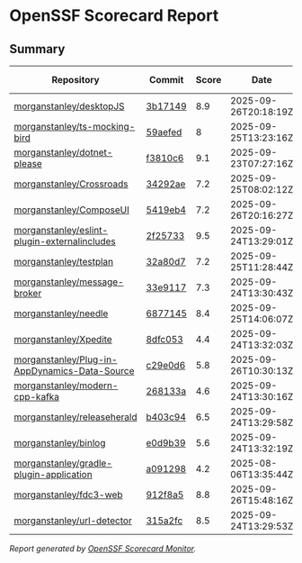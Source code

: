 # OpenSSF Scorecard Report

## Summary

| Repository | Commit | Score | Date | Score Delta | Report | StepSecurity |
| -- | -- | -- | -- | -- | -- | -- |
| [morganstanley/desktopJS](https://github.com/morganstanley/desktopJS) | [3b17149](https://github.com/morganstanley/desktopJS/commit/3b171492670e0aff80e2cad0cbaf13e2fc2cf2e6) | 8.9 | 2025-09-26T20:18:19Z | 0.2 / [Details](https://ossf.github.io/scorecard-visualizer/#/projects/github.com/morganstanley/desktopJS/compare/1ef2ba3b0b88b47ddbc7fde8278c8df6522452d6/3b171492670e0aff80e2cad0cbaf13e2fc2cf2e6) | [View](https://ossf.github.io/scorecard-visualizer/#/projects/github.com/morganstanley/desktopJS/commit/3b171492670e0aff80e2cad0cbaf13e2fc2cf2e6) | [Fix it](https://app.stepsecurity.io/securerepo?repo=morganstanley/desktopJS) |
| [morganstanley/ts-mocking-bird](https://github.com/morganstanley/ts-mocking-bird) | [59aefed](https://github.com/morganstanley/ts-mocking-bird/commit/59aefed256638da0f7aa935a70f7cb8c78737b6a) | 8 | 2025-09-25T13:23:16Z | 0.1 / [Details](https://ossf.github.io/scorecard-visualizer/#/projects/github.com/morganstanley/ts-mocking-bird/compare/a504e1c830febe5622f250baffdce757c6c5e7bb/59aefed256638da0f7aa935a70f7cb8c78737b6a) | [View](https://ossf.github.io/scorecard-visualizer/#/projects/github.com/morganstanley/ts-mocking-bird/commit/59aefed256638da0f7aa935a70f7cb8c78737b6a) | [Fix it](https://app.stepsecurity.io/securerepo?repo=morganstanley/ts-mocking-bird) |
| [morganstanley/dotnet-please](https://github.com/morganstanley/dotnet-please) | [f3810c6](https://github.com/morganstanley/dotnet-please/commit/f3810c6eea24a0eeac4c75a6e3e99df019b382e1) | 9.1 | 2025-09-23T07:27:16Z | 0 / [Details](https://ossf.github.io/scorecard-visualizer/#/projects/github.com/morganstanley/dotnet-please/compare/f3810c6eea24a0eeac4c75a6e3e99df019b382e1/f3810c6eea24a0eeac4c75a6e3e99df019b382e1) | [View](https://ossf.github.io/scorecard-visualizer/#/projects/github.com/morganstanley/dotnet-please/commit/f3810c6eea24a0eeac4c75a6e3e99df019b382e1) | [Fix it](https://app.stepsecurity.io/securerepo?repo=morganstanley/dotnet-please) |
| [morganstanley/Crossroads](https://github.com/morganstanley/Crossroads) | [34292ae](https://github.com/morganstanley/Crossroads/commit/34292aee2f84c5bd5ac87d4dd1b84a5995c2661f) | 7.2 | 2025-09-25T08:02:12Z | -0.1 / [Details](https://ossf.github.io/scorecard-visualizer/#/projects/github.com/morganstanley/Crossroads/compare/3aa6f7b126a1b71f63ffbf525b96090138a8c019/34292aee2f84c5bd5ac87d4dd1b84a5995c2661f) | [View](https://ossf.github.io/scorecard-visualizer/#/projects/github.com/morganstanley/Crossroads/commit/34292aee2f84c5bd5ac87d4dd1b84a5995c2661f) | [Fix it](https://app.stepsecurity.io/securerepo?repo=morganstanley/Crossroads) |
| [morganstanley/ComposeUI](https://github.com/morganstanley/ComposeUI) | [5419eb4](https://github.com/morganstanley/ComposeUI/commit/5419eb4446fbd60aa6f2237615455d4544da5964) | 7.2 | 2025-09-26T20:16:27Z | 0 / [Details](https://ossf.github.io/scorecard-visualizer/#/projects/github.com/morganstanley/ComposeUI/compare/108fabbdbacd47357611e17318fd1c8678fd2043/5419eb4446fbd60aa6f2237615455d4544da5964) | [View](https://ossf.github.io/scorecard-visualizer/#/projects/github.com/morganstanley/ComposeUI/commit/5419eb4446fbd60aa6f2237615455d4544da5964) | [Fix it](https://app.stepsecurity.io/securerepo?repo=morganstanley/ComposeUI) |
| [morganstanley/eslint-plugin-externalincludes](https://github.com/morganstanley/eslint-plugin-externalincludes) | [2f25733](https://github.com/morganstanley/eslint-plugin-externalincludes/commit/2f25733862420567ea5cf1ce002abf25551c0599) | 9.5 | 2025-09-24T13:29:01Z | 0 / [Details](https://ossf.github.io/scorecard-visualizer/#/projects/github.com/morganstanley/eslint-plugin-externalincludes/compare/2f25733862420567ea5cf1ce002abf25551c0599/2f25733862420567ea5cf1ce002abf25551c0599) | [View](https://ossf.github.io/scorecard-visualizer/#/projects/github.com/morganstanley/eslint-plugin-externalincludes/commit/2f25733862420567ea5cf1ce002abf25551c0599) | [Fix it](https://app.stepsecurity.io/securerepo?repo=morganstanley/eslint-plugin-externalincludes) |
| [morganstanley/testplan](https://github.com/morganstanley/testplan) | [32a80d7](https://github.com/morganstanley/testplan/commit/32a80d75a2abcbdc34b7cad2fc191a9167540bbe) | 7.2 | 2025-09-25T11:28:44Z | 0 / [Details](https://ossf.github.io/scorecard-visualizer/#/projects/github.com/morganstanley/testplan/compare/3cc7053f5db954661cca3c4bbc954d11402c1db7/32a80d75a2abcbdc34b7cad2fc191a9167540bbe) | [View](https://ossf.github.io/scorecard-visualizer/#/projects/github.com/morganstanley/testplan/commit/32a80d75a2abcbdc34b7cad2fc191a9167540bbe) | [Fix it](https://app.stepsecurity.io/securerepo?repo=morganstanley/testplan) |
| [morganstanley/message-broker](https://github.com/morganstanley/message-broker) | [33e9117](https://github.com/morganstanley/message-broker/commit/33e9117e6a651eb2a8c0483ce8270b8ce6e5ba39) | 7.3 | 2025-09-24T13:30:43Z | 0.3 / [Details](https://ossf.github.io/scorecard-visualizer/#/projects/github.com/morganstanley/message-broker/compare/33e9117e6a651eb2a8c0483ce8270b8ce6e5ba39/33e9117e6a651eb2a8c0483ce8270b8ce6e5ba39) | [View](https://ossf.github.io/scorecard-visualizer/#/projects/github.com/morganstanley/message-broker/commit/33e9117e6a651eb2a8c0483ce8270b8ce6e5ba39) | [Fix it](https://app.stepsecurity.io/securerepo?repo=morganstanley/message-broker) |
| [morganstanley/needle](https://github.com/morganstanley/needle) | [6877145](https://github.com/morganstanley/needle/commit/68771455caf8837def51ebc1f8df7fb16e37ecc2) | 8.4 | 2025-09-25T14:06:07Z | 0.2 / [Details](https://ossf.github.io/scorecard-visualizer/#/projects/github.com/morganstanley/needle/compare/402c9a072aa31805729661ecf08643c8cefe12ca/68771455caf8837def51ebc1f8df7fb16e37ecc2) | [View](https://ossf.github.io/scorecard-visualizer/#/projects/github.com/morganstanley/needle/commit/68771455caf8837def51ebc1f8df7fb16e37ecc2) | [Fix it](https://app.stepsecurity.io/securerepo?repo=morganstanley/needle) |
| [morganstanley/Xpedite](https://github.com/morganstanley/Xpedite) | [8dfc053](https://github.com/morganstanley/Xpedite/commit/8dfc05354511cadba63ce085c23868df6c0c7cf6) | 4.4 | 2025-09-24T13:32:03Z | 0.3 / [Details](https://ossf.github.io/scorecard-visualizer/#/projects/github.com/morganstanley/Xpedite/compare/8dfc05354511cadba63ce085c23868df6c0c7cf6/8dfc05354511cadba63ce085c23868df6c0c7cf6) | [View](https://ossf.github.io/scorecard-visualizer/#/projects/github.com/morganstanley/Xpedite/commit/8dfc05354511cadba63ce085c23868df6c0c7cf6) | [Fix it](https://app.stepsecurity.io/securerepo?repo=morganstanley/Xpedite) |
| [morganstanley/Plug-in-AppDynamics-Data-Source](https://github.com/morganstanley/Plug-in-AppDynamics-Data-Source) | [c29e0d6](https://github.com/morganstanley/Plug-in-AppDynamics-Data-Source/commit/c29e0d6cedf35133dbb47c5f21c73b30614434b1) | 5.8 | 2025-09-26T10:30:13Z | 0.2 / [Details](https://ossf.github.io/scorecard-visualizer/#/projects/github.com/morganstanley/Plug-in-AppDynamics-Data-Source/compare/2148ade5c3d6070271c9eff6c40388bdb728c580/c29e0d6cedf35133dbb47c5f21c73b30614434b1) | [View](https://ossf.github.io/scorecard-visualizer/#/projects/github.com/morganstanley/Plug-in-AppDynamics-Data-Source/commit/c29e0d6cedf35133dbb47c5f21c73b30614434b1) | [Fix it](https://app.stepsecurity.io/securerepo?repo=morganstanley/Plug-in-AppDynamics-Data-Source) |
| [morganstanley/modern-cpp-kafka](https://github.com/morganstanley/modern-cpp-kafka) | [268133a](https://github.com/morganstanley/modern-cpp-kafka/commit/268133a9ca54b4c4d2f871d154245b314917c33f) | 4.6 | 2025-09-24T13:30:16Z | -0.1 / [Details](https://ossf.github.io/scorecard-visualizer/#/projects/github.com/morganstanley/modern-cpp-kafka/compare/268133a9ca54b4c4d2f871d154245b314917c33f/268133a9ca54b4c4d2f871d154245b314917c33f) | [View](https://ossf.github.io/scorecard-visualizer/#/projects/github.com/morganstanley/modern-cpp-kafka/commit/268133a9ca54b4c4d2f871d154245b314917c33f) | [Fix it](https://app.stepsecurity.io/securerepo?repo=morganstanley/modern-cpp-kafka) |
| [morganstanley/releaseherald](https://github.com/morganstanley/releaseherald) | [b403c94](https://github.com/morganstanley/releaseherald/commit/b403c944bb6136d666b0f0cb965d76bcbabaf317) | 6.5 | 2025-09-24T13:29:58Z | -0.2 / [Details](https://ossf.github.io/scorecard-visualizer/#/projects/github.com/morganstanley/releaseherald/compare/b403c944bb6136d666b0f0cb965d76bcbabaf317/b403c944bb6136d666b0f0cb965d76bcbabaf317) | [View](https://ossf.github.io/scorecard-visualizer/#/projects/github.com/morganstanley/releaseherald/commit/b403c944bb6136d666b0f0cb965d76bcbabaf317) | [Fix it](https://app.stepsecurity.io/securerepo?repo=morganstanley/releaseherald) |
| [morganstanley/binlog](https://github.com/morganstanley/binlog) | [e0d9b39](https://github.com/morganstanley/binlog/commit/e0d9b394d16b692f552a87b4e80faaeb84129ccc) | 5.6 | 2025-09-24T13:32:19Z | 0 / [Details](https://ossf.github.io/scorecard-visualizer/#/projects/github.com/morganstanley/binlog/compare/e0d9b394d16b692f552a87b4e80faaeb84129ccc/e0d9b394d16b692f552a87b4e80faaeb84129ccc) | [View](https://ossf.github.io/scorecard-visualizer/#/projects/github.com/morganstanley/binlog/commit/e0d9b394d16b692f552a87b4e80faaeb84129ccc) | [Fix it](https://app.stepsecurity.io/securerepo?repo=morganstanley/binlog) |
| [morganstanley/gradle-plugin-application](https://github.com/morganstanley/gradle-plugin-application) | [a091298](https://github.com/morganstanley/gradle-plugin-application/commit/a091298cb041a84196f9babc4377f31b37ea5581) | 4.2 | 2025-08-06T13:35:44Z | 0 / [Details](https://ossf.github.io/scorecard-visualizer/#/projects/github.com/morganstanley/gradle-plugin-application/compare/a091298cb041a84196f9babc4377f31b37ea5581/a091298cb041a84196f9babc4377f31b37ea5581) | [View](https://ossf.github.io/scorecard-visualizer/#/projects/github.com/morganstanley/gradle-plugin-application/commit/a091298cb041a84196f9babc4377f31b37ea5581) | [Fix it](https://app.stepsecurity.io/securerepo?repo=morganstanley/gradle-plugin-application) |
| [morganstanley/fdc3-web](https://github.com/morganstanley/fdc3-web) | [912f8a5](https://github.com/morganstanley/fdc3-web/commit/912f8a51412da7cb68d33dc6ddb645ae07e22750) | 8.8 | 2025-09-26T15:48:16Z | 0 / [Details](https://ossf.github.io/scorecard-visualizer/#/projects/github.com/morganstanley/fdc3-web/compare/19b100e169040063ab052064bcc5f6f586d12af1/912f8a51412da7cb68d33dc6ddb645ae07e22750) | [View](https://ossf.github.io/scorecard-visualizer/#/projects/github.com/morganstanley/fdc3-web/commit/912f8a51412da7cb68d33dc6ddb645ae07e22750) | [Fix it](https://app.stepsecurity.io/securerepo?repo=morganstanley/fdc3-web) |
| [morganstanley/url-detector](https://github.com/morganstanley/url-detector) | [315a2fc](https://github.com/morganstanley/url-detector/commit/315a2fc105dbfa01f5cba49ec5d6c3df1dd9a280) | 8.5 | 2025-09-24T13:29:53Z | -0.1 / [Details](https://ossf.github.io/scorecard-visualizer/#/projects/github.com/morganstanley/url-detector/compare/57d33d0dafb0290eb516a44815023705e005dfff/315a2fc105dbfa01f5cba49ec5d6c3df1dd9a280) | [View](https://ossf.github.io/scorecard-visualizer/#/projects/github.com/morganstanley/url-detector/commit/315a2fc105dbfa01f5cba49ec5d6c3df1dd9a280) | [Fix it](https://app.stepsecurity.io/securerepo?repo=morganstanley/url-detector) |

_Report generated by [OpenSSF Scorecard Monitor](https://github.com/ossf/scorecard-monitor)._
